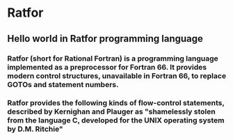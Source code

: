 # Ratfor
## Hello world in Ratfor programming language

### Ratfor (short for Rational Fortran) is a programming language implemented as a preprocessor for Fortran 66. It provides modern control structures, unavailable in Fortran 66, to replace GOTOs and statement numbers.

### Ratfor provides the following kinds of flow-control statements, described by Kernighan and Plauger as "shamelessly stolen from the language C, developed for the UNIX operating system by D.M. Ritchie"
